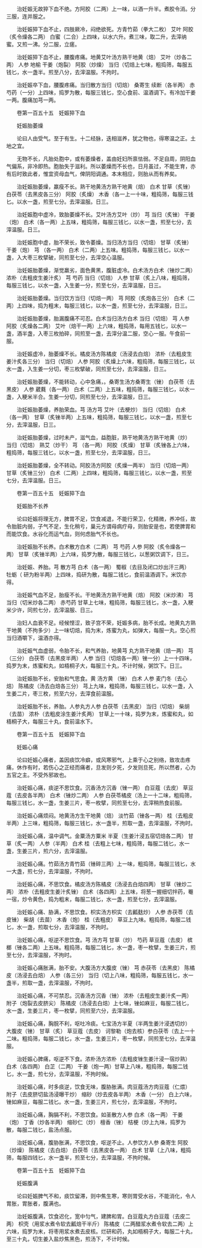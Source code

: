 <!-- { "loadSidebar": true } -->
　　治妊娠无故猝下血不绝。方阿胶（二两）上一味，以酒一升半。煮胶令消。分三服，连并服之。

　　治妊娠猝下血不止，四肢厥冷，闷绝欲死。方青竹茹（拳大二枚） 艾叶 阿胶（炙令燥各二两） 白蜜（二合）上四味，以水六升。煮三味，取二升，去滓纳蜜。又煎一沸。分二服，立瘥。

　　治妊娠猝下血不止，腰腹疼痛。地黄艾叶汤方熟干地黄（焙） 艾叶（炒各二两） 人参 地榆 干姜（炮裂） 阿胶（炒燥） 当归（切焙上七味，粗捣筛，每服五钱匕，水一盏半。煎至八分，去滓温服。不拘时。

　　治妊娠卒下血，腰腹疼痛。当归散方当归（切焙） 桑寄生 续断（各半两） 赤芍药（一分）上四味，捣罗为散，每服三钱匕，空心食前、温酒调下。有冷加干姜一两。腹痛加芎一两。

　　卷第一百五十五　妊娠猝下血

　　妊娠胎萎燥

　　论曰人由受气。至于有生。十二经脉，迭相滋养，犹之物也，得寒温之正。土地之宜。

　　无物不长，凡胎处胞中，或有萎燥者，盖由妊妇所禀怯弱。不足自周，阴阳血气偏系，非冷即热。胞胎失于滋利。所以萎燥而不长也，日月虽过，不能生育，亦有后时致此者，惟宜资母血气，俾阴阳调通。本末相应，则胎从而有养矣。

　　治妊娠胎萎燥，羸瘦不长。熟干地黄汤方熟干地黄（焙） 白术 甘草（炙锉） 白茯苓（去黑皮各三分） 阿胶（炙燥） 木香（各一上一十味，粗捣筛，每服三钱匕。以水一盏，煎至七分。去滓温服。日三。

　　治妊娠胞中虚冷，致胎萎燥不长。艾叶汤方艾叶（炒） 芎 当归（炙锉） 干姜（炮） 白术（各一两）上五味，粗捣筛，每服三钱匕，以水一盏，煎至七分，去滓温服。日三。

　　治妊娠胞中虚，胎不荣长，致令萎燥。当归汤方当归（切焙） 甘草（炙锉） 干姜（炮） 芎 （各一两） 白术（二两）上五味。粗捣筛，每服三钱匕，以水一盏，入大枣三枚擘破，同煎至七分，去滓空心温服。

　　治妊娠胎萎燥，渐觉羸劣，面色黄黑，腹脏虚冷。白术汤方白术（锉炒二两） 浓朴（去粗皮生姜汁炙） 芎 芍药 当归（切焙） 人参 甘草（炙上八味，粗捣筛，每服三钱匕，以水一盏，入生姜一分，煎至七分，去滓温服，日三。

　　治妊娠胎萎燥。当归饮方当归（切焙一两） 芎 阿胶（炙炮各三分） 白术（二两）上四味，捣为粗末，每服三钱匕，以水一盏，煎至七分，去滓温服，日三。

　　治妊娠胎萎燥，胎漏腹痛不可忍。白术当归汤方白术 当归（切焙） 芎 人参 阿胶（炙燥各二两） 艾叶（焙干一两）上六味，粗捣筛，每用五钱匕，以水一盏，酒半盏，入枣三枚拍碎，同煎至一盏，去滓分温二服，空心一服。午食前一服。

　　治妊娠虚冷，胎萎燥不长。橘皮汤方陈橘皮（汤浸去白焙） 浓朴（去粗皮生姜汁炙各三分） 当归（切焙） 人参 阿胶（炙燥上六味，粗捣筛，每服三钱匕，以水一盏，入生姜一分切，枣三枚擘破，同煎至七分，去滓温服，日三。

　　治妊娠胎萎燥，不能转动，心中急痛，。桑寄生汤方桑寄生（锉） 白茯苓（去黑皮） 人参 葳蕤（各一两） 白术（二两）上五味，粗捣筛，每服三钱匕，以水一盏，入粳米半合。生姜一分切，同煎至七分，去滓温服，日三。

　　治妊娠胎萎燥，养胎荣血。芎 汤方芎 艾叶（去梗炒） 当归（切焙） 白术（各一两） 甘草（炙锉半两）上五味，粗捣筛，每服三钱匕，以水一盏，煎至七分，去滓温服，日三。

　　治妊娠胎萎燥，过时未产，滋气血，益胞脏，熟干地黄汤方熟干地黄（炒） 当归（切焙） 熟艾（炒干） 芎 （各一两） 阿胶（炙燥） 甘草（炙锉各上六味，粗捣筛，每服三钱匕，以水一盏，煎至七分，去滓温服，日三。

　　治妊娠胎萎燥，全不转动。阿胶汤方阿胶（炙燥一两半） 当归（切焙一两） 甘草（炙锉三分） 白术（二两）上四味，粗捣筛，每服三钱匕，以水一盏，煎至七分，去滓温服。日三。

　　卷第一百五十五　妊娠猝下血

　　妊娠胎不长养

　　论曰妊娠将理无方，脾胃不足，饮食减退，不能行荣卫，化精微，养冲任，故令胎脏内弱，子气不足，生化稍亏，巢元方谓母病疗母，则胎安是也，若使脾胃和而能饮食。水谷化而运气血，则何虑胎气不长也。

　　治妊娠胎不长养。白术散方白术（二两） 芎 芍药 人参 阿胶（炙令燥各一两） 甘草（炙锉半两）上六味，捣罗为散，每服三钱匕，以葱粥饮调下，日三。

　　治妊娠、养胎。芎 散方芎 白术（各一两） 蜀椒（去目及闭口炒出汗三两） 牡蛎（ 研为粉半两）上四味，捣研为散，每服二钱匕，食前温酒调下。米饮亦得。

　　治妊娠气血不足，胎瘦不长。干地黄汤方熟干地黄（焙） 阿胶（米炒沸） 芎 当归（切米炒各二两） 赤芍药 甘草上七味，粗捣筛，每服三钱匕，水一盏，入粳米少许，同煎七分，去滓温服、日三。

　　治妇人血衰不足。经候悭涩，致子宫不荣，妊娠多病，胎不长成。地黄丸方熟干地黄（不拘多少）上一味切焙，捣为末，炼蜜为丸，如弹大，每服一丸，空心煎当归酒嚼下，温酒亦得。

　　治妊娠气血虚弱，令胎不长，和气养胎，地黄芎 丸方熟干地黄（焙一两） 芎 （三分） 白茯苓（去黑皮半两） 人参 当归（切焙各一两）锉一分）上一十四味，捣罗为末，炼蜜和丸，如梧桐子大，每服三十丸，不计时候，粥饮下。日三。

　　治妊娠胎不长，安胎和气思食。黄 汤方黄 （锉） 白术 人参 麦门冬（去心焙） 陈橘皮（汤去白焙各三分） 芎上九味，粗捣筛，每服三钱匕，以水一盏，入生姜二片，枣三枚，煎至六分，去滓食前温服。

　　治妊娠胎不长，养胎。人参丸方人参 白茯苓（去黑皮） 当归（切焙） 柴胡（去苗） 浓朴（去粗皮涂生姜汁炙两） 甘草上一十味，捣罗为末，炼蜜和丸，如梧桐子大，每服三十丸，食前温水下。

　　卷第一百五十五　妊娠猝下血

　　妊娠心痛

　　论曰妊娠心痛者，盖因痰饮冷癖，或风寒邪气，上乘于心之别络，致攻击疼痛，休作有时，若伤心之正经而痛者，旦发则夕死，夕发则旦死，所以然者，心为五官之主。不受外邪故也。

　　治妊娠心痛，痰逆不思饮食。沉香汤方沉香（锉一两） 白豆蔻（去皮） 草豆蔻（去皮各半两） 白术（锉炒二两） 人参 白茯苓橘皮（汤上一十二味，粗捣筛，每服三钱匕，水一盏，生姜三片，枣一枚擘，同煎至七分，去滓稍热食前服。

　　治妊娠心痛烦闷。地黄汤方生干地黄（焙） 淡竹茹（锉各一两） 桂（去粗皮半两）上三味，粗捣筛，每服三钱匕，水一盏半，煎取一盏，去滓温服，不拘时。

　　治妊娠心痛，温中调气。金粟汤方粟米 半夏（生姜汁浸五宿切焙各二两） 甘草（炙一两） 人参（半两） 白术 桂（去粗上七味，粗捣筛，每服二钱匕，水一盏，生姜三片，煎六分，去滓温服。

　　治妊娠心痛。竹茹汤方青竹茹（锉碎三两）上一味，粗捣筛，每服三钱匕，水一大盏，煎七分，去滓温服，不拘时。

　　治妊娠心痛，不思饮食。橘皮汤方陈橘皮（汤浸去白焙四两） 甘草（锉炒二两） 浓朴（去粗皮生姜汁炙锉） 白术（各四两）上五味，将葱一握细切拌药，罨一宿，炒令黄色，捣为粗末，每服二钱匕，水一盏，煎至七分，去滓温服。

　　治妊娠心痛、胁满，不思饮食。枳实汤方枳实（去瓤麸炒） 人参 赤茯苓（去皮锉） 柴胡（去苗） 木香（炮） 桂（去粗皮） 草豆上九味。粗捣筛，每服二钱匕，水一盏，煎取七分，去滓温服，不拘时。

　　治妊娠心痛，呕逆不思饮食。芎 汤方芎 甘草（炒） 芍药 草豆蔻（去皮） 槟榔（锉各二两）上五味。粗捣筛，每服二钱匕，水一盏，枣一枚擘，生姜三片，煎至七分，去滓温服，不拘时。

　　治妊娠心痛胀满，胎不安。大腹汤方大腹皮（锉） 芎 赤茯苓（去黑皮） 陈橘皮（汤浸去白焙） 人参（各三分） 当归（切上八味，粗捣筛，每服五钱匕，水一盏半，煎取一盏，去滓温服，不拘时。

　　治妊娠心痛，不可禁忍。沉香汤方沉香（锉） 浓朴（去粗皮生姜汁炙一两） 附子（炮裂去皮脐尖） 陈橘皮（汤浸去白焙）上七味，锉如麻豆，每服二钱匕，水一盏，生姜三片，枣一枚擘，同煎至六分，去滓温服。

　　治妊娠心痛，胸脘不利，呕吐冷痰。七宝汤方半夏（半两生姜汁浸透切炒） 大腹皮（锉） 甘草（炙） 草豆蔻（去皮） 诃黎勒（炮去核）参白茯苓（去上一十二味。粗捣筛，每服二钱匕，水一盏，生姜三片，枣一枚擘，同煎至七分。去滓温服。

　　治妊娠心脾痛，呕逆不下食。浓朴汤方浓朴（去粗皮锉生姜汁浸一宿炒熟） 白术（各四两） 白芷（二两） 干姜（炮一两）甘草上八味，粗捣筛，每服二钱匕，水一盏，煎七分，去滓温服，不拘时候。

　　治妊娠心痛，时多痰逆，饮食无味，腹胁胀满。肉豆蔻汤方肉豆蔻（仁煨） 附子（去皮脐切盐汤浸曝干炒） 缩砂（炒去皮各半两） 木香（一分） 白上六味，锉如麻豆，每服二钱匕。水一盏，生姜三片，煎七分，去滓温服，不拘时。

　　治妊娠心痛，胸膈不利，不思饮食。如圣散方人参 白术（各一两） 干姜（炮） 丁香（炒各半两） 缩砂仁（炒） 檀香（锉） 桔梗（炒上九味，捣罗为散，每服二钱匕，盐汤点服。

　　治妊娠心痛，腹胁胀满，不思饮食，呕逆不止。人参饮方人参 桑寄生 阿胶（炒燥） 陈橘皮（去白焙） 白茯苓（去黑皮各一两） 白术 甘草（上八味，粗捣筛，每服四钱匕，水一盏半，煎至七分，去滓温服，不拘时候。

　　卷第一百五十五　妊娠猝下血

　　妊娠腹满

　　论曰妊娠脾气不和，痰饮留滞，则中焦生寒，寒则胃受水谷，不能消化，令人胃胀，胃胀者，腹满也。

　　治妊娠腹满，饮食迟化，宽中匀气，建脾和胃。白豆蔻丸方白豆蔻（去皮二两） 枳壳（用浆水煮令软去瓤焙干半斤） 陈橘皮（二两醋浆水煮令软去二两）上六味，捣罗为末，将枣用浆水煮去皮核。烂研和药，丸如梧桐子大，每服二十丸，至三十丸，切生姜入盐炒焦黑色，煎汤下，不计时候。

